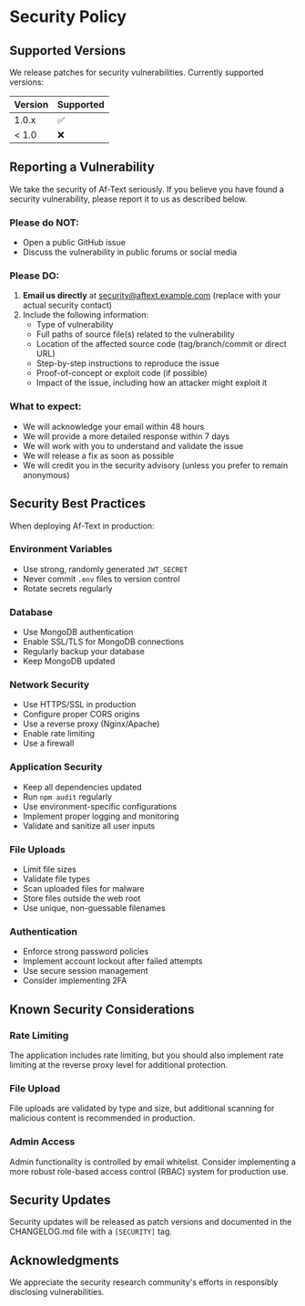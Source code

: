 # Security Policy

## Supported Versions

We release patches for security vulnerabilities. Currently supported versions:

| Version | Supported          |
| ------- | ------------------ |
| 1.0.x   | :white_check_mark: |
| < 1.0   | :x:                |

## Reporting a Vulnerability

We take the security of Af-Text seriously. If you believe you have found a security vulnerability, please report it to us as described below.

### Please do NOT:

- Open a public GitHub issue
- Discuss the vulnerability in public forums or social media

### Please DO:

1. **Email us directly** at security@aftext.example.com (replace with your actual security contact)
2. Include the following information:
   - Type of vulnerability
   - Full paths of source file(s) related to the vulnerability
   - Location of the affected source code (tag/branch/commit or direct URL)
   - Step-by-step instructions to reproduce the issue
   - Proof-of-concept or exploit code (if possible)
   - Impact of the issue, including how an attacker might exploit it

### What to expect:

- We will acknowledge your email within 48 hours
- We will provide a more detailed response within 7 days
- We will work with you to understand and validate the issue
- We will release a fix as soon as possible
- We will credit you in the security advisory (unless you prefer to remain anonymous)

## Security Best Practices

When deploying Af-Text in production:

### Environment Variables
- Use strong, randomly generated `JWT_SECRET`
- Never commit `.env` files to version control
- Rotate secrets regularly

### Database
- Use MongoDB authentication
- Enable SSL/TLS for MongoDB connections
- Regularly backup your database
- Keep MongoDB updated

### Network Security
- Use HTTPS/SSL in production
- Configure proper CORS origins
- Use a reverse proxy (Nginx/Apache)
- Enable rate limiting
- Use a firewall

### Application Security
- Keep all dependencies updated
- Run `npm audit` regularly
- Use environment-specific configurations
- Implement proper logging and monitoring
- Validate and sanitize all user inputs

### File Uploads
- Limit file sizes
- Validate file types
- Scan uploaded files for malware
- Store files outside the web root
- Use unique, non-guessable filenames

### Authentication
- Enforce strong password policies
- Implement account lockout after failed attempts
- Use secure session management
- Consider implementing 2FA

## Known Security Considerations

### Rate Limiting
The application includes rate limiting, but you should also implement rate limiting at the reverse proxy level for additional protection.

### File Upload
File uploads are validated by type and size, but additional scanning for malicious content is recommended in production.

### Admin Access
Admin functionality is controlled by email whitelist. Consider implementing a more robust role-based access control (RBAC) system for production use.

## Security Updates

Security updates will be released as patch versions and documented in the CHANGELOG.md file with a `[SECURITY]` tag.

## Acknowledgments

We appreciate the security research community's efforts in responsibly disclosing vulnerabilities.
